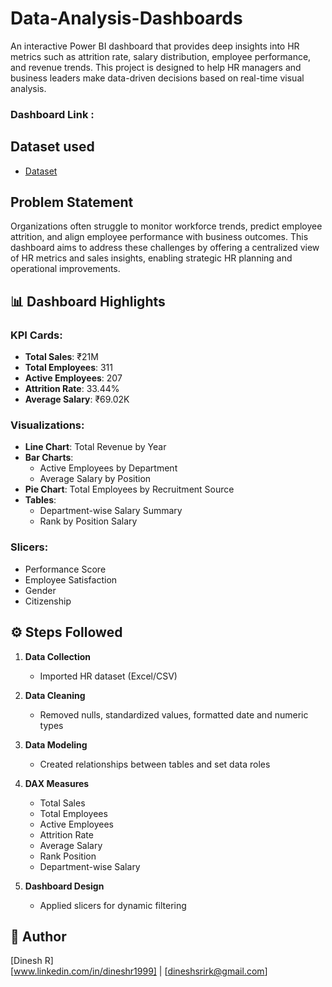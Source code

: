 # Data-Analysis-Dashboards
An interactive Power BI dashboard that provides deep insights into HR metrics such as attrition rate, salary distribution, employee performance, and revenue trends. This project is designed to help HR managers and business leaders make data-driven decisions based on real-time visual analysis.

### Dashboard Link :
## Dataset used
- <a href = "https://github.com/Dineshsri19/Data-Analysis-Dashboards/blob/main/HRDatasetNew.xlsx">Dataset</a>

## Problem Statement
Organizations often struggle to monitor workforce trends, predict employee attrition, and align employee performance with business outcomes. This dashboard aims to address these challenges by offering a centralized view of HR metrics and sales insights, enabling strategic HR planning and operational improvements.

## 📊 Dashboard Highlights

### KPI Cards:
- **Total Sales**: ₹21M  
- **Total Employees**: 311  
- **Active Employees**: 207  
- **Attrition Rate**: 33.44%  
- **Average Salary**: ₹69.02K  

### Visualizations:
- **Line Chart**: Total Revenue by Year  
- **Bar Charts**:
  - Active Employees by Department
  - Average Salary by Position
- **Pie Chart**: Total Employees by Recruitment Source  
- **Tables**:
  - Department-wise Salary Summary
  - Rank by Position Salary
  
### Slicers:
- Performance Score  
- Employee Satisfaction  
- Gender  
- Citizenship

## ⚙️ Steps Followed

1. **Data Collection**  
   - Imported HR dataset (Excel/CSV)

2. **Data Cleaning**  
   - Removed nulls, standardized values, formatted date and numeric types

3. **Data Modeling**  
   - Created relationships between tables and set data roles
4. **DAX Measures**  
   - Total Sales  
   - Total Employees  
   - Active Employees  
   - Attrition Rate  
   - Average Salary  
   - Rank Position  
   - Department-wise Salary

5. **Dashboard Design**  
   - Applied slicers for dynamic filtering

## 📌 Author

[Dinesh R]  
[www.linkedin.com/in/dineshr1999] | [dineshsrirk@gmail.com]
    
